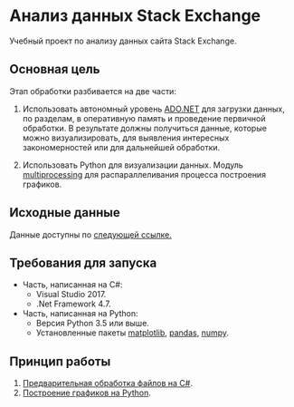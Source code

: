 # Анализ данных Stack Exchange

Учебный проект по анализу данных сайта Stack Exchange.

## Основная цель

Этап обработки разбивается на две части:

1. Использовать автономный уровень [ADO.NET](https://docs.microsoft.com/en-us/dotnet/framework/data/adonet/) для загрузки данных, по разделам, в оперативную память и проведение первичной обработки. В результате должны получиться данные, которые можно визуализировать, для выявления интересных закономерностей или для дальнейшей обработки.

2. Использовать Python для визуализации данных. Модуль [multiprocessing](https://docs.python.org/3.6/library/multiprocessing.html) для распараллеливания процесса построения графиков. 

## Исходные данные

Данные доступны по [следующей ссылке.](https://archive.org/details/stackexchange)

## Требования для запуска 

* Часть, написанная на C#:
  * Visual Studio 2017.
  * .Net Framework 4.7.
* Часть, написанная на Python:
  * Версия Python 3.5 или выше.
  * Установленные пакеты [matplotlib](https://matplotlib.org/), [pandas](http://pandas.pydata.org/), [numpy](http://www.numpy.org/).

## Принцип работы

1. [Предварительная обработка файлов на C#](/Src/CSharp/README.md).
2. [Построение графиков на Python](/Src/Python/README.md).

